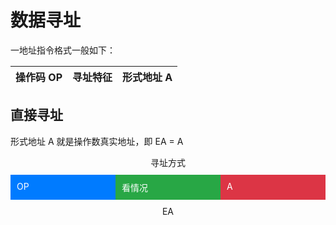 # 数据寻址
一地址指令格式一般如下：

|操作码 OP |寻址特征 |形式地址 A | 
|---|---|---|

## 直接寻址
形式地址 A 就是操作数真实地址，即 EA = A
<div style="display: flex; flex-direction: column;">
  <div style="text-align: center; margin-bottom: 10px;">寻址方式</div>
  <div style="display: flex;">
    <div style="background-color: #007bff; color: white; padding: 10px; flex: 1;">OP</div>
    <div style="background-color: #28a745; color: white; padding: 10px; flex: 1;">看情况</div>
    <div style="background-color: #dc3545; color: white; padding: 10px; flex: 1;">A</div>
  </div>
  <div style="text-align: center; margin-top: 10px;">EA</div>
</div>